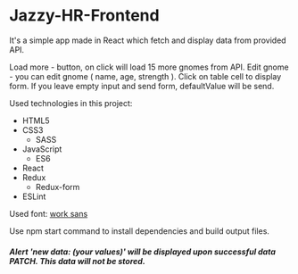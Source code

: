 # Jazzy-HR-Frontend

It's a simple app made in React which fetch and display data from provided API.

Load more - button, on click will load 15 more gnomes from API.
Edit gnome - you can edit gnome ( name, age, strength ). Click on table cell to display form.
            If you leave empty input and send form, defaultValue will be send.

Used technologies in this project:
* HTML5
* CSS3
    * SASS
* JavaScript
    * ES6
* React
* Redux
    * Redux-form
* ESLint

Used font: [work sans](https://fonts.google.com/specimen/Work+Sans)

Use npm start command to install dependencies and build output files.

##### Alert 'new data: (your values)' will be displayed upon successful data PATCH. This data will not be stored.
